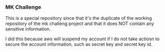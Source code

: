 ### MK Challenge

This is a special repository since that it's the duplicate of the working repository of the mk challeng project and that it does NOT contain any sensitive information.

I did this because aws will suspend my account if I do not take actiosn to secure the account information, such as secret key and secret key id.
